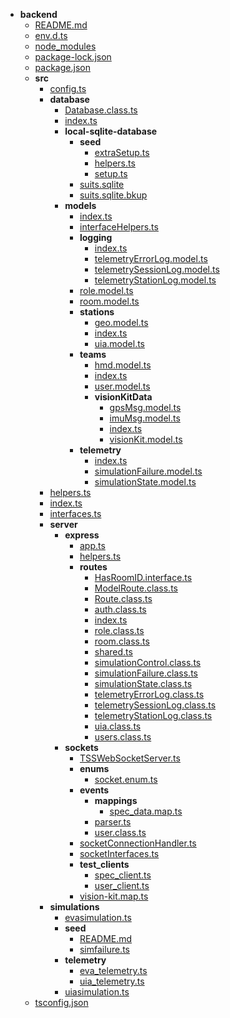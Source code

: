 - __backend__
   - [README.md](README.md)
   - [env.d.ts](env.d.ts)
   - [node\_modules](node_modules)
   - [package\-lock.json](package-lock.json)
   - [package.json](package.json)
   - __src__
     - [config.ts](src/config.ts)
     - __database__
       - [Database.class.ts](src/database/Database.class.ts)
       - [index.ts](src/database/index.ts)
       - __local\-sqlite\-database__
         - __seed__
           - [extraSetup.ts](src/database/local-sqlite-database/seed/extraSetup.ts)
           - [helpers.ts](src/database/local-sqlite-database/seed/helpers.ts)
           - [setup.ts](src/database/local-sqlite-database/seed/setup.ts)
         - [suits.sqlite](src/database/local-sqlite-database/suits.sqlite)
         - [suits.sqlite.bkup](src/database/local-sqlite-database/suits.sqlite.bkup)
       - __models__
         - [index.ts](src/database/models/index.ts)
         - [interfaceHelpers.ts](src/database/models/interfaceHelpers.ts)
         - __logging__
           - [index.ts](src/database/models/logging/index.ts)
           - [telemetryErrorLog.model.ts](src/database/models/logging/telemetryErrorLog.model.ts)
           - [telemetrySessionLog.model.ts](src/database/models/logging/telemetrySessionLog.model.ts)
           - [telemetryStationLog.model.ts](src/database/models/logging/telemetryStationLog.model.ts)
         - [role.model.ts](src/database/models/role.model.ts)
         - [room.model.ts](src/database/models/room.model.ts)
         - __stations__
           - [geo.model.ts](src/database/models/stations/geo.model.ts)
           - [index.ts](src/database/models/stations/index.ts)
           - [uia.model.ts](src/database/models/stations/uia.model.ts)
         - __teams__
           - [hmd.model.ts](src/database/models/teams/hmd.model.ts)
           - [index.ts](src/database/models/teams/index.ts)
           - [user.model.ts](src/database/models/teams/user.model.ts)
           - __visionKitData__
             - [gpsMsg.model.ts](src/database/models/teams/visionKitData/gpsMsg.model.ts)
             - [imuMsg.model.ts](src/database/models/teams/visionKitData/imuMsg.model.ts)
             - [index.ts](src/database/models/teams/visionKitData/index.ts)
             - [visionKit.model.ts](src/database/models/teams/visionKitData/visionKit.model.ts)
         - __telemetry__
           - [index.ts](src/database/models/telemetry/index.ts)
           - [simulationFailure.model.ts](src/database/models/telemetry/simulationFailure.model.ts)
           - [simulationState.model.ts](src/database/models/telemetry/simulationState.model.ts)
     - [helpers.ts](src/helpers.ts)
     - [index.ts](src/index.ts)
     - [interfaces.ts](src/interfaces.ts)
     - __server__
       - __express__
         - [app.ts](src/server/express/app.ts)
         - [helpers.ts](src/server/express/helpers.ts)
         - __routes__
           - [HasRoomID.interface.ts](src/server/express/routes/HasRoomID.interface.ts)
           - [ModelRoute.class.ts](src/server/express/routes/ModelRoute.class.ts)
           - [Route.class.ts](src/server/express/routes/Route.class.ts)
           - [auth.class.ts](src/server/express/routes/auth.class.ts)
           - [index.ts](src/server/express/routes/index.ts)
           - [role.class.ts](src/server/express/routes/role.class.ts)
           - [room.class.ts](src/server/express/routes/room.class.ts)
           - [shared.ts](src/server/express/routes/shared.ts)
           - [simulationControl.class.ts](src/server/express/routes/simulationControl.class.ts)
           - [simulationFailure.class.ts](src/server/express/routes/simulationFailure.class.ts)
           - [simulationState.class.ts](src/server/express/routes/simulationState.class.ts)
           - [telemetryErrorLog.class.ts](src/server/express/routes/telemetryErrorLog.class.ts)
           - [telemetrySessionLog.class.ts](src/server/express/routes/telemetrySessionLog.class.ts)
           - [telemetryStationLog.class.ts](src/server/express/routes/telemetryStationLog.class.ts)
           - [uia.class.ts](src/server/express/routes/uia.class.ts)
           - [users.class.ts](src/server/express/routes/users.class.ts)
       - __sockets__
         - [TSSWebSocketServer.ts](src/server/sockets/TSSWebSocketServer.ts)
         - __enums__
           - [socket.enum.ts](src/server/sockets/enums/socket.enum.ts)
         - __events__
           - __mappings__
             - [spec\_data.map.ts](src/server/sockets/events/mappings/spec_data.map.ts)
           - [parser.ts](src/server/sockets/events/parser.ts)
           - [user.class.ts](src/server/sockets/events/user.class.ts)
         - [socketConnectionHandler.ts](src/server/sockets/socketConnectionHandler.ts)
         - [socketInterfaces.ts](src/server/sockets/socketInterfaces.ts)
         - __test\_clients__
           - [spec\_client.ts](src/server/sockets/test_clients/spec_client.ts)
           - [user\_client.ts](src/server/sockets/test_clients/user_client.ts)
         - [vision\-kit.map.ts](src/server/sockets/vision-kit.map.ts)
     - __simulations__
       - [evasimulation.ts](src/simulations/evasimulation.ts)
       - __seed__
         - [README.md](src/simulations/seed/README.md)
         - [simfailure.ts](src/simulations/seed/simfailure.ts)
       - __telemetry__
         - [eva\_telemetry.ts](src/simulations/telemetry/eva_telemetry.ts)
         - [uia\_telemetry.ts](src/simulations/telemetry/uia_telemetry.ts)
       - [uiasimulation.ts](src/simulations/uiasimulation.ts)
   - [tsconfig.json](tsconfig.json)

